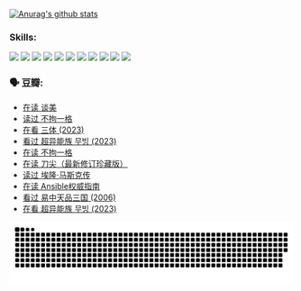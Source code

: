 
[![Anurag's github stats](https://github-readme-stats.vercel.app/api?username=w940853815)](https://github.com/anuraghazra/github-readme-stats)

### Skills:

<code><img height="32" src="https://cdn.jsdelivr.net/npm/simple-icons@v5/icons/python.svg"></code>
<code><img height="32" src="https://cdn.jsdelivr.net/npm/simple-icons@v5/icons/javascript.svg"></code>
<code><img height="32" src="https://cdn.jsdelivr.net/npm/simple-icons@v5/icons/django.svg"></code>
<code><img height="32" src="https://cdn.jsdelivr.net/npm/simple-icons@v5/icons/flask.svg"></code>
<code><img height="32" src="https://cdn.jsdelivr.net/npm/simple-icons@v5/icons/vuetify.svg"></code>
<code><img height="32" src="https://cdn.jsdelivr.net/npm/simple-icons@v5/icons/git.svg"></code>
<code><img height="32" src="https://cdn.jsdelivr.net/npm/simple-icons@v5/icons/docker.svg"></code>
<code><img height="32" src="https://cdn.jsdelivr.net/npm/simple-icons@v5/icons/postgresql.svg"></code>
<code><img height="32" src="https://cdn.jsdelivr.net/npm/simple-icons@v5/icons/elasticsearch.svg"></code>
<code><img height="32" src="https://cdn.jsdelivr.net/npm/simple-icons@v5/icons/macos.svg"></code>
<code><img height="32" src="https://cdn.jsdelivr.net/npm/simple-icons@v5/icons/linux.svg"></code>

### 🗣 豆瓣:

<!-- DOUBAN-ACTIVITIES:START -->
- [在读 谈美](https://www.douban.com/people/136069238/status/4560861771/?_i=12175272)
- [读过 不拘一格](https://www.douban.com/people/136069238/status/4560861445/?_i=12175272)
- [在看 三体‎ (2023)](https://www.douban.com/people/136069238/status/4558185093/?_i=12175272)
- [看过 超异能族 무빙‎ (2023)](https://www.douban.com/people/136069238/status/4556824186/?_i=12175272)
- [在读 不拘一格](https://www.douban.com/people/136069238/status/4541712161/?_i=12175272)
- [在读 刀尖（最新修订珍藏版）](https://www.douban.com/people/136069238/status/4541711339/?_i=12175272)
- [读过 埃隆·马斯克传](https://www.douban.com/people/136069238/status/4541710351/?_i=12175272)
- [在读 Ansible权威指南](https://www.douban.com/people/136069238/status/4539151450/?_i=12175272)
- [看过 易中天品三国‎ (2006)](https://www.douban.com/people/136069238/status/4529910812/?_i=12175272)
- [在看 超异能族 무빙‎ (2023)](https://www.douban.com/people/136069238/status/4527291077/?_i=12175272)
<!-- DOUBAN-ACTIVITIES:END -->


![Snake animation](https://raw.githubusercontent.com/w940853815/w940853815/output/github-contribution-grid-snake.svg)

<!--
**w940853815/w940853815** is a ✨ _special_ ✨ repository because its `README.md` (this file) appears on your GitHub profile.

Here are some ideas to get you started:

- 🔭 I’m currently working on ...
- 🌱 I’m currently learning ...
- 👯 I’m looking to collaborate on ...
- 🤔 I’m looking for help with ...
- 💬 Ask me about ...
- 📫 How to reach me: ...
- 😄 Pronouns: ...
- ⚡ Fun fact: ...
-->
